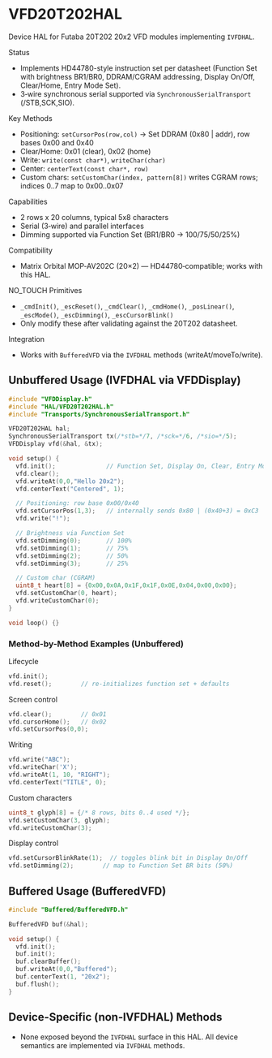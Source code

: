 # VFD20T202HAL

Device HAL for Futaba 20T202 20x2 VFD modules implementing `IVFDHAL`.

Status
- Implements HD44780-style instruction set per datasheet (Function Set with brightness BR1/BR0, DDRAM/CGRAM addressing, Display On/Off, Clear/Home, Entry Mode Set).
- 3‑wire synchronous serial supported via `SynchronousSerialTransport` (/STB,SCK,SIO).

Key Methods
- Positioning: `setCursorPos(row,col)` → Set DDRAM (0x80 | addr), row bases 0x00 and 0x40
- Clear/Home: 0x01 (clear), 0x02 (home)
- Write: `write(const char*)`, `writeChar(char)`
- Center: `centerText(const char*, row)`
- Custom chars: `setCustomChar(index, pattern[8])` writes CGRAM rows; indices 0..7 map to 0x00..0x07

Capabilities
- 2 rows x 20 columns, typical 5x8 characters
- Serial (3‑wire) and parallel interfaces
- Dimming supported via Function Set (BR1/BR0 → 100/75/50/25%)

Compatibility
- Matrix Orbital MOP‑AV202C (20×2) — HD44780‑compatible; works with this HAL.

NO_TOUCH Primitives
- `_cmdInit()`, `_escReset()`, `_cmdClear()`, `_cmdHome()`, `_posLinear()`, `_escMode()`, `_escDimming()`, `_escCursorBlink()`
- Only modify these after validating against the 20T202 datasheet.

Integration
- Works with `BufferedVFD` via the `IVFDHAL` methods (writeAt/moveTo/write).

## Unbuffered Usage (IVFDHAL via VFDDisplay)

```cpp
#include "VFDDisplay.h"
#include "HAL/VFD20T202HAL.h"
#include "Transports/SynchronousSerialTransport.h"

VFD20T202HAL hal;
SynchronousSerialTransport tx(/*stb=*/7, /*sck=*/6, /*sio=*/5);
VFDDisplay vfd(&hal, &tx);

void setup() {
  vfd.init();              // Function Set, Display On, Clear, Entry Mode
  vfd.clear();
  vfd.writeAt(0,0,"Hello 20x2");
  vfd.centerText("Centered", 1);

  // Positioning: row base 0x00/0x40
  vfd.setCursorPos(1,3);   // internally sends 0x80 | (0x40+3) = 0xC3
  vfd.write("!");

  // Brightness via Function Set
  vfd.setDimming(0);       // 100%
  vfd.setDimming(1);       // 75%
  vfd.setDimming(2);       // 50%
  vfd.setDimming(3);       // 25%

  // Custom char (CGRAM)
  uint8_t heart[8] = {0x00,0x0A,0x1F,0x1F,0x0E,0x04,0x00,0x00};
  vfd.setCustomChar(0, heart);
  vfd.writeCustomChar(0);
}

void loop() {}
```

### Method-by-Method Examples (Unbuffered)

Lifecycle
```cpp
vfd.init();
vfd.reset();        // re-initializes function set + defaults
```

Screen control
```cpp
vfd.clear();        // 0x01
vfd.cursorHome();   // 0x02
vfd.setCursorPos(0,0);
```

Writing
```cpp
vfd.write("ABC");
vfd.writeChar('X');
vfd.writeAt(1, 10, "RIGHT");
vfd.centerText("TITLE", 0);
```

Custom characters
```cpp
uint8_t glyph[8] = {/* 8 rows, bits 0..4 used */};
vfd.setCustomChar(3, glyph);
vfd.writeCustomChar(3);
```

Display control
```cpp
vfd.setCursorBlinkRate(1);  // toggles blink bit in Display On/Off
vfd.setDimming(2);        // map to Function Set BR bits (50%)
```

## Buffered Usage (BufferedVFD)

```cpp
#include "Buffered/BufferedVFD.h"

BufferedVFD buf(&hal);

void setup() {
  vfd.init();
  buf.init();
  buf.clearBuffer();
  buf.writeAt(0,0,"Buffered");
  buf.centerText(1, "20x2");
  buf.flush();
}
```

## Device-Specific (non‑IVFDHAL) Methods

- None exposed beyond the `IVFDHAL` surface in this HAL. All device semantics are implemented via `IVFDHAL` methods.

